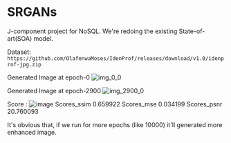 # SRGANs
J-component project for NoSQL.
We're redoing the existing State-of-art(SOA) model.

Dataset: `https://github.com/OlafenwaMoses/IdenProf/releases/download/v1.0/idenprof-jpg.zip`

Generated Image at epoch-0
![img_0_0](https://user-images.githubusercontent.com/68124256/120535971-39e12580-c401-11eb-97ab-46cfcacbc942.png)

Generated Image at epoch-2900
![img_2900_0](https://user-images.githubusercontent.com/68124256/120536073-567d5d80-c401-11eb-8e21-be4df3b34ec9.png)

Score :
![image](https://user-images.githubusercontent.com/68124256/120546975-1bcdf200-c40e-11eb-9fd0-2d5ea316e3c4.png)
Scores_ssim     0.659922
Scores_mse      0.034199
Scores_psnr    20.760093

It's obvious that, if we run for more epochs (like 10000) it'll generated more enhanced image. 
